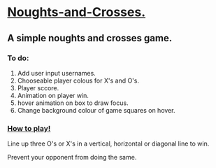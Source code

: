 <h1><ins>Noughts-and-Crosses.</ins></h1>
<h2>A simple noughts and crosses game.</h2>
<h3>To do:</h3>
<ol>
  <li>Add user input usernames.</li> 
  <li>Chooseable player colous for X's and O's.</li>
  <li>Player sccore.</li>
  <li>Animation on player win.</li>
  <li> hover animation on box to draw focus.</li>
  <li> Change background colour of game squares on hover. </li>
</ol>

<h3> <ins> How to play! </ins> </h3>

  <p>Line up three O's or X's in a vertical, horizontal or diagonal line to win. </p> 
  <p> Prevent your opponent from doing the same. </p>

